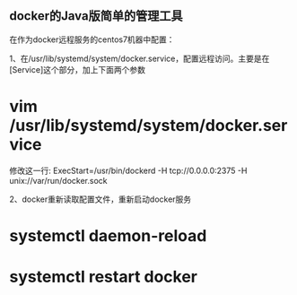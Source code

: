 docker的Java版简单的管理工具
------------------------------------------------------------------
在作为docker远程服务的centos7机器中配置：

1、在/usr/lib/systemd/system/docker.service，配置远程访问。主要是在[Service]这个部分，加上下面两个参数

# vim /usr/lib/systemd/system/docker.service
修改这一行:
ExecStart=/usr/bin/dockerd -H tcp://0.0.0.0:2375 -H unix://var/run/docker.sock

2、docker重新读取配置文件，重新启动docker服务
# systemctl daemon-reload
# systemctl restart docker